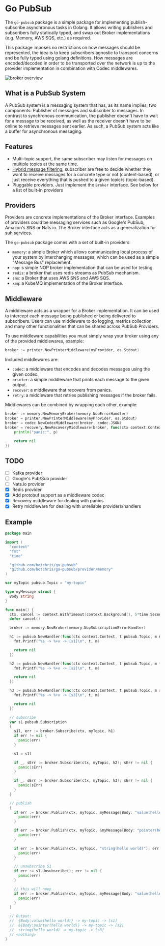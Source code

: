 # Go PubSub

The `go-pubsub` package is a simple package for implementing publish-subscribe
asynchronous tasks in Golang. It allows writing publishers and subscribers fully
statically typed, and swap out Broker implementations (e.g. Memory, AWS SQS, 
etc.) as required.

This package imposes no restrictions on how messages should be represented, the 
idea is to keep subscribers agnostic to transport concerns and be fully typed
using golang definitions. How messages are encoded/decoded in order to be
transported over the network is up to the provider implementation in 
combination with Codec middlewares.

![broker overview][broker-overview]

## What is a PubSub System

A PubSub system is a messaging system that has, as its name implies, two
components: Publisher of messages and subscriber to messages. In contrast to
synchronous communication, the publisher doesn't have to wait for a message to
be received, as well as the receiver doesn't have to be online to retrieve
messages sent earlier. As such, a PubSub system acts like a buffer for
asynchronous messaging.

## Features

- Multi-topic support, the same subscriber may listen for messages on
  multiple topics at the same time.
- [Hybrid message filtering][hybrid-filtering], subscriber are free to
  decide whether they want to receive messages for a concrete type or not
  (content-based), or just receive everything that is pushed to a given
  topic/s (topic-based).
- Pluggable providers. Just implement the `Broker` interface. See below for 
  a list of built-in providers

## Providers

Providers are concrete implementations of the Broker interface. Examples of
providers could be messaging services such as Google's PubSub, Amazon's SNS
or Nats.io. The Broker interface acts as a generalization for suh services.

The `go-pubsub` package comes with a set of built-in providers:

- `memory`: a simple Broker which allows communicating local process of your 
  system by interchanging messages, which can be used as a simple "Message 
  Bus" replacement.
- `nop`: s simple NOP broker implementation that can be used for testing.
- `redis`: a broker that uses redis streams as PubSub mechanism.
- `sns`: a Broker that uses AWS SNS and AWS SQS.
- `kmq`: a KubeMQ implementation of the Broker interface.

## Middleware

A middleware acts as a wrapper for a Broker implementation. It can be used 
to intercept each message being published or being delivered to subscribers. 
Users can use middleware to do logging, metrics collection, and many other 
functionalities that can be shared across PubSub Providers.

To use middleware capabilities you must simply wrap your broker using any of 
the provided middlewares, example:

```go
broker := printer.NewPrinterMiddleware(myProvider, os.Stdout)
```

Included middlewares are:

- `codec`: a middleware that encodes and decodes messages using the given codec.
- `printer`: a simple middleware that prints each message to the given output.
- `recover`: a middleware that recovers from panics.
- `retry`: a middleware that retries publishing messages if the broker fails.

Middlewares can be combined by wrapping each other, example:

```go
broker := memory.NewMemoryBroker(memory.NopErrorHandler) 
broker = printer.NewPrinterMiddleware(myProvider, os.Stdout)
broker = codec.NewCodecMiddleware(broker, codec.JSON)
broker = recovery.NewRecoveryMiddleware(broker, func(ctx context.Context, p interface{}) error {
    println("panic:", p)
	
	return nil 
})
```

## TODO

- [ ] Kafka provider
- [ ] Google's Pub/Sub provider
- [ ] Nats.io provider
- [x] Redis provider
- [x] Add protobuf support as a middleware codec
- [x] Recovery middleware for dealing with panics
- [x] Retry middleware for dealing with unreliable providers/handlers

## Example

```go
package main

import (
  "context"
  "fmt"
  "time"

  "github.com/botchris/go-pubsub"
  "github.com/botchris/go-pubsub/provider/memory"
)

var myTopic pubsub.Topic = "my-topic"

type myMessage struct {
  Body string
}

func main() {
  ctx, cancel := context.WithTimeout(context.Background(), 5*time.Second)
  defer cancel()

  broker := memory.NewBroker(memory.NopSubscriptionErrorHandler)

  h1 := pubsub.NewHandler(func(ctx context.Context, t pubsub.Topic, m myMessage) error {
    fmt.Printf("%s -> %+v -> [s1]\n", t, m)

    return nil
  })

  h2 := pubsub.NewHandler(func(ctx context.Context, t pubsub.Topic, m *myMessage) error {
    fmt.Printf("%s -> %+v -> [s2]\n", t, m)

    return nil
  })

  h3 := pubsub.NewHandler(func(ctx context.Context, t pubsub.Topic, m string) error {
    fmt.Printf("%s -> %+v -> [s3]\n", t, m)

    return nil
  })

  // subscribe
  var s1 pubsub.Subscription
  {
    s1l, err := broker.Subscribe(ctx, myTopic, h1)
    if err != nil {
      panic(err)
    }

    s1 = s1l

    if _, sErr := broker.Subscribe(ctx, myTopic, h2); sErr != nil {
      panic(sErr)
    }

    if _, sErr := broker.Subscribe(ctx, myTopic, h3); sErr != nil {
      panic(sErr)
    }
  }

  // publish
  {
    if err := broker.Publish(ctx, myTopic, myMessage{Body: "value(hello world)"}); err != nil {
      panic(err)
    }

    if err := broker.Publish(ctx, myTopic, &myMessage{Body: "pointer(hello world)"}); err != nil {
      panic(err)
    }

    if err := broker.Publish(ctx, myTopic, "string(hello world)"); err != nil {
      panic(err)
    }

    // unsubscribe S1
    if err := s1.Unsubscribe(); err != nil {
      panic(err)
    }

    // this will noop
    if err := broker.Publish(ctx, myTopic, myMessage{Body: "value(hello world)"}); err != nil {
      panic(err)
    }
  }

  // Output:
  //  {Body:value(hello world)} -> my-topic -> [s1]
  //  &{Body:pointer(hello world)} -> my-topic -> [s2]
  //  string(hello world) -> my-topic -> [s3]
  // <nothing>
}
```

[broker-overview]: doc/broker.overview.png
[hybrid-filtering]: https://en.wikipedia.org/wiki/Publish%E2%80%93subscribe_pattern#Message_filtering
